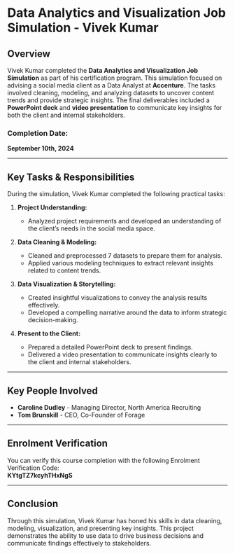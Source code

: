 # Data Analytics and Visualization Job Simulation - Vivek Kumar

## Overview
Vivek Kumar completed the **Data Analytics and Visualization Job Simulation** as part of his certification program. This simulation focused on advising a social media client as a Data Analyst at **Accenture**. The tasks involved cleaning, modeling, and analyzing datasets to uncover content trends and provide strategic insights. The final deliverables included a **PowerPoint deck** and **video presentation** to communicate key insights for both the client and internal stakeholders.

### Completion Date: 
**September 10th, 2024**

---

## Key Tasks & Responsibilities
During the simulation, Vivek Kumar completed the following practical tasks:

1. **Project Understanding:**
   - Analyzed project requirements and developed an understanding of the client’s needs in the social media space.
   
2. **Data Cleaning & Modeling:**
   - Cleaned and preprocessed 7 datasets to prepare them for analysis.
   - Applied various modeling techniques to extract relevant insights related to content trends.

3. **Data Visualization & Storytelling:**
   - Created insightful visualizations to convey the analysis results effectively.
   - Developed a compelling narrative around the data to inform strategic decision-making.

4. **Present to the Client:**
   - Prepared a detailed PowerPoint deck to present findings.
   - Delivered a video presentation to communicate insights clearly to the client and internal stakeholders.

---

## Key People Involved
- **Caroline Dudley** - Managing Director, North America Recruiting
- **Tom Brunskill** - CEO, Co-Founder of Forage

---

## Enrolment Verification
You can verify this course completion with the following Enrolment Verification Code:  
**KYtgTZ7kcyhTHxNgS**

---

## Conclusion
Through this simulation, Vivek Kumar has honed his skills in data cleaning, modeling, visualization, and presenting key insights. This project demonstrates the ability to use data to drive business decisions and communicate findings effectively to stakeholders.

